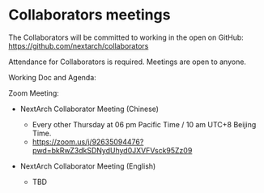 # Collaborators meetings

The Collaborators will be committed to working in the open on GitHub: https://github.com/nextarch/collaborators

Attendance for Collaborators is required. Meetings are open to anyone.

Working Doc and Agenda: 

Zoom Meeting: 

- NextArch Collaborator Meeting (Chinese)
  - Every other Thursday at 06 pm Pacific Time / 10 am UTC+8 Beijing Time.
  - https://zoom.us/j/92635094476?pwd=bkRwZ3dkSDNydUhyd0JXVFVsck95Zz09

- NextArch Collaborator Meeting (English)
  - TBD

